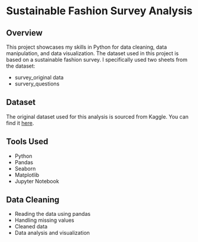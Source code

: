 # Sustainable Fashion Survey Analysis

## Overview
This project showcases my skills in Python for data cleaning, data manipulation, and data visualization. The dataset used in this project is based on a sustainable fashion survey. I specifically used two sheets from the dataset:
- survey_original data
- survery_questions

## Dataset
The original dataset used for this analysis is sourced from Kaggle. You can find it [here](https://www.kaggle.com/code/mpwolke/sustainable-fashion-survey/input).

## Tools Used 
- Python
- Pandas
- Seaborn
- Matplotlib
- Jupyter Notebook

## Data Cleaning
- Reading the data using pandas
- Handling missing values
- Cleaned data
- Data analysis and visualization


